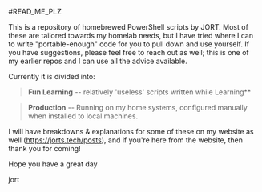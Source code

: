 #READ_ME_PLZ

This is a repository of homebrewed PowerShell scripts by JORT. Most of these are tailored towards my homelab needs, but I have tried where I can to write "portable-enough" code for you to pull down and use yourself. If you have suggestions, please feel free to reach out as well; this is one of my earlier repos and I can use all the advice available.

Currently it is divided into:
> **Fun Learning** -- relatively 'useless' scripts written while Learning**

> **Production** -- Running on my home systems, configured manually when installed to local machines.

I will have breakdowns & explanations for some of these on my website as well (https://jorts.tech/posts), and if you're here from the website, then thank you for coming!

Hope you have a great day

jort